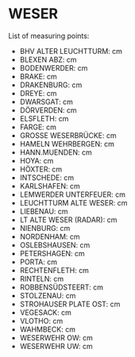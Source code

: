 # WESER

List of measuring points:

* BHV ALTER LEUCHTTURM: <Value topic="rivers/pegel-online/WESER/BHV ALTER LEUCHTTURM/measurementValue"/> cm
* BLEXEN ABZ: <Value topic="rivers/pegel-online/WESER/BLEXEN ABZ/measurementValue"/> cm
* BODENWERDER: <Value topic="rivers/pegel-online/WESER/BODENWERDER/measurementValue"/> cm
* BRAKE: <Value topic="rivers/pegel-online/WESER/BRAKE/measurementValue"/> cm
* DRAKENBURG: <Value topic="rivers/pegel-online/WESER/DRAKENBURG/measurementValue"/> cm
* DREYE: <Value topic="rivers/pegel-online/WESER/DREYE/measurementValue"/> cm
* DWARSGAT: <Value topic="rivers/pegel-online/WESER/DWARSGAT/measurementValue"/> cm
* DÖRVERDEN: <Value topic="rivers/pegel-online/WESER/DÖRVERDEN/measurementValue"/> cm
* ELSFLETH: <Value topic="rivers/pegel-online/WESER/ELSFLETH/measurementValue"/> cm
* FARGE: <Value topic="rivers/pegel-online/WESER/FARGE/measurementValue"/> cm
* GROSSE WESERBRÜCKE: <Value topic="rivers/pegel-online/WESER/GROSSE WESERBRÜCKE/measurementValue"/> cm
* HAMELN WEHRBERGEN: <Value topic="rivers/pegel-online/WESER/HAMELN WEHRBERGEN/measurementValue"/> cm
* HANN.MUENDEN: <Value topic="rivers/pegel-online/WESER/HANN.MUENDEN/measurementValue"/> cm
* HOYA: <Value topic="rivers/pegel-online/WESER/HOYA/measurementValue"/> cm
* HÖXTER: <Value topic="rivers/pegel-online/WESER/HÖXTER/measurementValue"/> cm
* INTSCHEDE: <Value topic="rivers/pegel-online/WESER/INTSCHEDE/measurementValue"/> cm
* KARLSHAFEN: <Value topic="rivers/pegel-online/WESER/KARLSHAFEN/measurementValue"/> cm
* LEMWERDER UNTERFEUER: <Value topic="rivers/pegel-online/WESER/LEMWERDER UNTERFEUER/measurementValue"/> cm
* LEUCHTTURM ALTE WESER: <Value topic="rivers/pegel-online/WESER/LEUCHTTURM ALTE WESER/measurementValue"/> cm
* LIEBENAU: <Value topic="rivers/pegel-online/WESER/LIEBENAU/measurementValue"/> cm
* LT ALTE WESER (RADAR): <Value topic="rivers/pegel-online/WESER/LT ALTE WESER (RADAR)/measurementValue"/> cm
* NIENBURG: <Value topic="rivers/pegel-online/WESER/NIENBURG/measurementValue"/> cm
* NORDENHAM: <Value topic="rivers/pegel-online/WESER/NORDENHAM/measurementValue"/> cm
* OSLEBSHAUSEN: <Value topic="rivers/pegel-online/WESER/OSLEBSHAUSEN/measurementValue"/> cm
* PETERSHAGEN: <Value topic="rivers/pegel-online/WESER/PETERSHAGEN/measurementValue"/> cm
* PORTA: <Value topic="rivers/pegel-online/WESER/PORTA/measurementValue"/> cm
* RECHTENFLETH: <Value topic="rivers/pegel-online/WESER/RECHTENFLETH/measurementValue"/> cm
* RINTELN: <Value topic="rivers/pegel-online/WESER/RINTELN/measurementValue"/> cm
* ROBBENSÜDSTEERT: <Value topic="rivers/pegel-online/WESER/ROBBENSÜDSTEERT/measurementValue"/> cm
* STOLZENAU: <Value topic="rivers/pegel-online/WESER/STOLZENAU/measurementValue"/> cm
* STROHAUSER PLATE OST: <Value topic="rivers/pegel-online/WESER/STROHAUSER PLATE OST/measurementValue"/> cm
* VEGESACK: <Value topic="rivers/pegel-online/WESER/VEGESACK/measurementValue"/> cm
* VLOTHO: <Value topic="rivers/pegel-online/WESER/VLOTHO/measurementValue"/> cm
* WAHMBECK: <Value topic="rivers/pegel-online/WESER/WAHMBECK/measurementValue"/> cm
* WESERWEHR OW: <Value topic="rivers/pegel-online/WESER/WESERWEHR OW/measurementValue"/> cm
* WESERWEHR UW: <Value topic="rivers/pegel-online/WESER/WESERWEHR UW/measurementValue"/> cm
